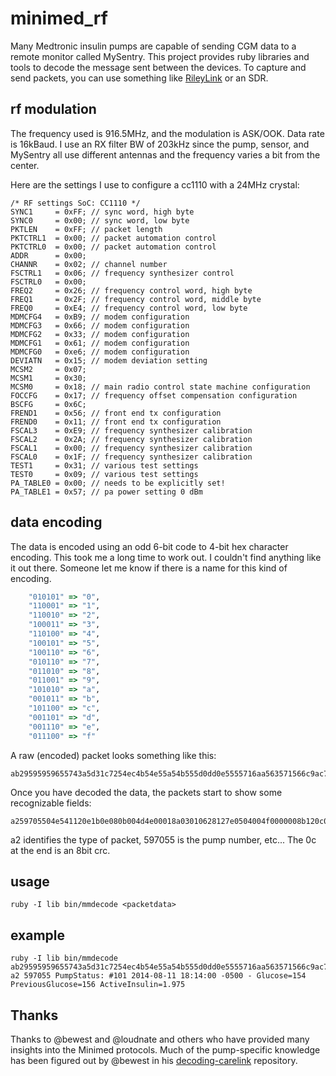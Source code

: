# minimed_rf

Many Medtronic insulin pumps are capable of sending CGM data to a remote monitor called MySentry.  This project provides ruby libraries and tools to decode the message sent between the devices.  To capture and send packets, you can use something like [RileyLink](https://github.com/ps2/rileylink) or an SDR.

## rf modulation

The frequency used is 916.5MHz, and the modulation is ASK/OOK. Data rate is 16kBaud. I use an RX filter BW of 203kHz since the pump, sensor, and MySentry all use different antennas and the frequency varies a bit from the center.

Here are the settings I use to configure a cc1110 with a 24MHz crystal:

```
/* RF settings SoC: CC1110 */
SYNC1     = 0xFF; // sync word, high byte
SYNC0     = 0x00; // sync word, low byte
PKTLEN    = 0xFF; // packet length
PKTCTRL1  = 0x00; // packet automation control
PKTCTRL0  = 0x00; // packet automation control
ADDR      = 0x00;
CHANNR    = 0x02; // channel number
FSCTRL1   = 0x06; // frequency synthesizer control
FSCTRL0   = 0x00;
FREQ2     = 0x26; // frequency control word, high byte
FREQ1     = 0x2F; // frequency control word, middle byte
FREQ0     = 0xE4; // frequency control word, low byte
MDMCFG4   = 0xB9; // modem configuration
MDMCFG3   = 0x66; // modem configuration
MDMCFG2   = 0x33; // modem configuration
MDMCFG1   = 0x61; // modem configuration
MDMCFG0   = 0xe6; // modem configuration
DEVIATN   = 0x15; // modem deviation setting
MCSM2     = 0x07;
MCSM1     = 0x30;
MCSM0     = 0x18; // main radio control state machine configuration
FOCCFG    = 0x17; // frequency offset compensation configuration
BSCFG     = 0x6C;
FREND1    = 0x56; // front end tx configuration
FREND0    = 0x11; // front end tx configuration
FSCAL3    = 0xE9; // frequency synthesizer calibration
FSCAL2    = 0x2A; // frequency synthesizer calibration
FSCAL1    = 0x00; // frequency synthesizer calibration
FSCAL0    = 0x1F; // frequency synthesizer calibration
TEST1     = 0x31; // various test settings
TEST0     = 0x09; // various test settings
PA_TABLE0 = 0x00; // needs to be explicitly set!
PA_TABLE1 = 0x57; // pa power setting 0 dBm
```

## data encoding

The data is encoded using an odd 6-bit code to 4-bit hex character encoding. This took me a long time to work out. I couldn't find anything like it out there. Someone let me know if there is a name for this kind of encoding.

```ruby
    "010101" => "0",
    "110001" => "1",
    "110010" => "2",
    "100011" => "3",
    "110100" => "4",
    "100101" => "5",
    "100110" => "6",
    "010110" => "7",
    "011010" => "8",
    "011001" => "9",
    "101010" => "a",
    "001011" => "b",
    "101100" => "c",
    "001101" => "d",
    "001110" => "e",
    "011100" => "f"
```

A raw (encoded) packet looks something like this:
```
ab29595959655743a5d31c7254ec4b54e55a54b555d0dd0e5555716aa563571566c9ac7258e565574555d1c55555555568bc7256c55554e55a54b55555556c55
```

Once you have decoded the data, the packets start to show some recognizable fields:
```
a259705504e541120e1b0e080b004d4e00018a03010628127e0504004f0000008b120c000e080b00000c
```

a2 identifies the type of packet, 597055 is the pump number, etc...  The 0c at the end is an 8bit crc.

## usage

```
ruby -I lib bin/mmdecode <packetdata>
```

## example

```
ruby -I lib bin/mmdecode ab29595959655743a5d31c7254ec4b54e55a54b555d0dd0e5555716aa563571566c9ac7258e565574555d1c55555555568bc7256c55554e55a54b55555556c55
a2 597055 PumpStatus: #101 2014-08-11 18:14:00 -0500 - Glucose=154 PreviousGlucose=156 ActiveInsulin=1.975
```

## Thanks

Thanks to @bewest and @loudnate and others who have provided many insights into the Minimed protocols. Much of the pump-specific knowledge has been figured out by @bewest in his [decoding-carelink](https://github.com/bewest/decoding-carelink) repository.
